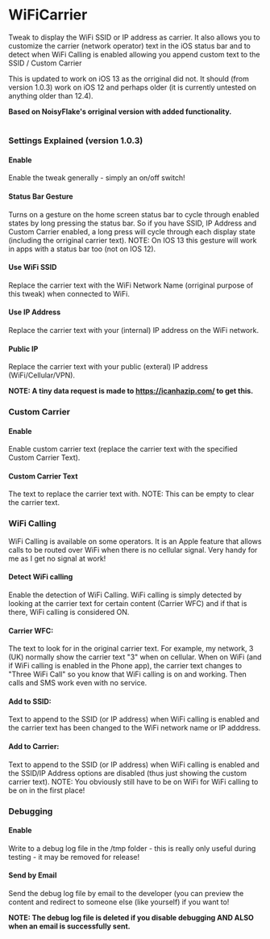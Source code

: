 # WiFiCarrier
Tweak to display the WiFi SSID or IP address as carrier. 
It also allows you to customize the carrier (network operator) text in the iOS status bar and to detect when WiFi Calling is enabled allowing you append custom text to the SSID / Custom Carrier

This is updated to work on iOS 13 as the orriginal did not. 
It should (from version 1.0.3) work on iOS 12 and perhaps older (it is currently untested on anything older than 12.4).

__Based on NoisyFlake's orriginal version with added functionality.__

# 
### Settings Explained (version 1.0.3)

#### Enable
Enable the tweak generally - simply an on/off switch!

#### Status Bar Gesture
Turns on a gesture on the home screen status bar to cycle through enabled states by long pressing the status bar.
So if you have SSID, IP Address and Custom Carrier enabled, a long press will cycle through each display state (including the orriginal carrier text).
NOTE: On IOS 13 this gesture will work in apps with a status bar too (not on IOS 12).

#### Use WiFi SSID
Replace the carrier text with the WiFi Network Name (orriginal purpose of this tweak) when connected to WiFi.

#### Use IP Address
Replace the carrier text with your (internal) IP address on the WiFi network.

#### Public IP
Replace the carrier text with your public (exteral) IP address (WiFi/Cellular/VPN). 

**NOTE: A tiny data request is made to https://icanhazip.com/ to get this.**


### Custom Carrier
#### Enable
Enable custom carrier text (replace the carrier text with the specified Custom Carrier Text).

#### Custom Carrier Text
The text to replace the carrier text with. NOTE: This can be empty to clear the carrier text.


### WiFi Calling
WiFi Calling is available on some operators. It is an Apple feature that allows calls to be routed over WiFi when there is no cellular signal. Very handy for me as I get no signal at work!

#### Detect WiFi calling
Enable the detection of WiFi Calling. WiFi calling is simply detected by looking at the carrier text for certain content (Carrier WFC) and if that is there, WiFi calling is considered ON.

#### Carrier WFC:
The text to look for in the original carrier text. For example, my network, 3 (UK) normally show the carrier text "3" when on cellular. When on WiFi (and if WiFi calling is enabled in the Phone app), the carrier text changes to "Three WiFi Call" so you know that WiFi calling is on and working. Then calls and SMS work even with no service.

#### Add to SSID:
Text to append to the SSID (or IP address) when WiFi calling is enabled and the carrier text has been changed to the WiFi network name or IP adddress.

#### Add to Carrier:
Text to append to the SSID (or IP address) when WiFi calling is enabled and the SSID/IP Address options are disabled (thus just showing the custom carrier text). NOTE: You obviously still have to be on WiFi for WiFi calling to be on in the first place!


### Debugging
#### Enable
Write to a debug log file in the /tmp folder - this is really only useful during testing - it may be removed for release!

#### Send by Email
Send the debug log file by email to the developer (you can preview the content and redirect to someone else (like yourself) if you want to!

**NOTE: The debug log file is deleted if you disable debugging AND ALSO when an email is successfully sent.**
